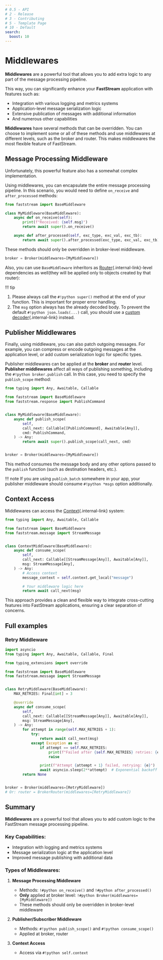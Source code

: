 ```yaml
---
# 0.5 - API
# 2 - Release
# 3 - Contributing
# 5 - Template Page
# 10 - Default
search:
  boost: 10
---
```


# Middlewares

**Middlewares** are a powerful tool that allows you to add extra logic to any part of the message processing pipeline.

This way, you can significantly enhance your **FastStream** application with features such as:

- Integration with various logging and metrics systems
- Application-level message serialization logic
- Extensive publication of messages with additional information
- And numerous other capabilities

**Middlewares** have several methods that can be overridden. You can choose to implement some or all of these methods and use middlewares at different levels, such as the broker and router. This makes middlewares the most flexible feature of FastStream.

## Message Processing Middleware

Unfortunately, this powerful feature also has a somewhat complex implementation.

Using middlewares, you can encapsulate the entire message processing pipeline. In this scenario, you would need to define `on_receive` and `after_processed` methods:

```python linenums="1"
from faststream import BaseMiddleware

class MyMiddleware(BaseMiddleware):
    async def on_receive(self):
        print(f"Received: {self.msg}")
        return await super().on_receive()

    async def after_processed(self, exc_type, exc_val, exc_tb):
        return await super().after_processed(exc_type, exc_val, exc_tb)
```

These methods should only be overridden in broker-level middleware.

```python
broker = Broker(middlewares=[MyMiddleware])
```

Also, you can use `BaseMiddleware` inheritors as [Router](../routers/index.md){.internal-link}-level dependencies as well(they will be applied only to objects created by that router):

!!! tip

1. Please always call the `#!python super()` method at the end of your function. This is important for proper error handling.
2. The `msg` option always has the already decoded body. To prevent the default `#!python json.loads(...)` call, you should use a [custom decoder](../serialization/decoder.md){.internal-link} instead.

## Publisher Middlewares

Finally, using middleware, you can also patch outgoing messages. For example, you can compress or encode outgoing messages at the application level, or add custom serialization logic for specific types.

Publisher middlewares can be applied at the **broker** and **router** level. **Publisher middlewares** affect all ways of publishing something, including the `#!python broker.publish` call.
In this case, you need to specify the `publish_scope` method:

```python linenums="1"
from typing import Any, Awaitable, Callable

from faststream import BaseMiddleware
from faststream.response import PublishCommand


class MyMiddleware(BaseMiddleware):
    async def publish_scope(
        self,
        call_next: Callable[[PublishCommand], Awaitable[Any]],
        cmd: PublishCommand,
    ) -> Any:
        return await super().publish_scope(call_next, cmd)


broker = Broker(middlewares=[MyMiddleware])
```

This method consumes the message body and any other options passed to the `publish` function (such as destination headers, etc.).

!!! note
If you are using `publish_batch` somewhere in your app, your publisher middleware should consume `#!python *msgs` option additionally.

## Context Access

Middlewares can access the [Context](../context/index.md){.internal-link} system:

```python linenums="1" hl_lines="14"
from typing import Any, Awaitable, Callable

from faststream import BaseMiddleware
from faststream.message import StreamMessage


class ContextMiddleware(BaseMiddleware):
    async def consume_scope(
        self,
        call_next: Callable[[StreamMessage[Any]], Awaitable[Any]],
        msg: StreamMessage[Any],
    ) -> Any:
        # Access context
        message_context = self.context.get_local("message")

        # Your middleware logic here
        return await call_next(msg)
```

This approach provides a clean and flexible way to integrate cross-cutting features into FastStream applications, ensuring a clear separation of concerns.

## Full examples

### Retry Middleware

```python
import asyncio
from typing import Any, Awaitable, Callable, Final

from typing_extensions import override

from faststream import BaseMiddleware
from faststream.message import StreamMessage


class RetryMiddleware(BaseMiddleware):
    MAX_RETRIES: Final[int] = 3

    @override
    async def consume_scope(
        self,
        call_next: Callable[[StreamMessage[Any]], Awaitable[Any]],
        msg: StreamMessage[Any],
    ) -> Any:
        for attempt in range(self.MAX_RETRIES + 1):
            try:
                return await call_next(msg)
            except Exception as e:
                if attempt == self.MAX_RETRIES:
                    print(f"Failed after {self.MAX_RETRIES} retries: {e}")
                    raise

                print(f"Attempt {attempt + 1} failed, retrying: {e}")
                await asyncio.sleep(2**attempt)  # Exponential backoff
        return None


broker = Broker(middlewares=[RetryMiddleware])
# Or: router = BrokerRouter(middlewares=[RetryMiddleware])
```

## Summary

**Middlewares** are a powerful tool that allows you to add custom logic to the FastStream message processing pipeline.

### Key Capabilities:

- Integration with logging and metrics systems
- Message serialization logic at the application level
- Improved message publishing with additional data

### Types of Middlewares:

1. **Message Processing Middleware**

   - Methods: `!#python on_receive()` and `!#python after_processed()`
   - **Only** applied at broker level: `!#python Broker(middlewares=[MyMiddleware])`
   - These methods should only be overridden in broker-level middleware

2. **Publisher/Subscriber Middleware**

   - Methods: `#!python publish_scope()` and `#!python consume_scope()`
   - Applied at broker, router

3. **Context Access**
   - Access via `#!python self.context`
